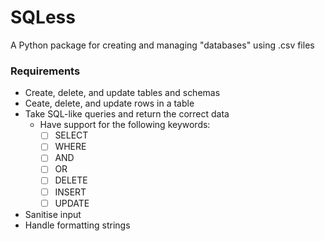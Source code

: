 # SQLess
A Python package for creating and managing "databases" using .csv files

### Requirements
* Create, delete, and update tables and schemas
* Ceate, delete, and update rows in a table
* Take SQL-like queries and return the correct data
   * Have support for the following keywords:
      * [ ] SELECT
      * [ ] WHERE
      * [ ] AND
      * [ ] OR
      * [ ] DELETE
      * [ ] INSERT
      * [ ] UPDATE
* Sanitise input
* Handle formatting strings

